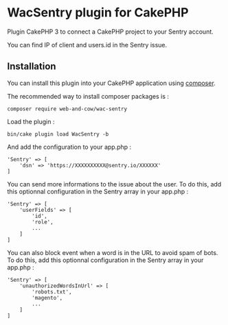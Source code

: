 # WacSentry plugin for CakePHP

Plugin CakePHP 3 to connect a CakePHP project to your Sentry account.

You can find IP of client and users.id in the Sentry issue.

## Installation

You can install this plugin into your CakePHP application using [composer](http://getcomposer.org).

The recommended way to install composer packages is :
```
composer require web-and-cow/wac-sentry
```

Load the plugin :
```
bin/cake plugin load WacSentry -b
```

And add the configuration to your app.php :
```
'Sentry' => [
    'dsn' => 'https://XXXXXXXXXX@sentry.io/XXXXXX'
]
```

You can send more informations to the issue about the user.
To do this, add this optionnal configuration in the Sentry array in your app.php :
```
'Sentry' => [
    'userFields' => [
        'id',
        'role',
        ...
    ]
]
```

You can also block event when a word is in the URL to avoid spam of bots.
To do this, add this optionnal configuration in the Sentry array in your app.php :
```
'Sentry' => [
    'unauthorizedWordsInUrl' => [
        'robots.txt',
        'magento',
        ...
    ]
]
```